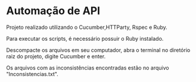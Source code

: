 # Automação de API

Projeto realizado utilizando o Cucumber,HTTParty, Rspec e Ruby.

Para executar os scripts, é necessário possuir o Ruby instalado.

Descompacte os arquivos em seu computador, abra o terminal no diretório raiz do projeto, digite Cucumber e enter.

Os arquivos com as inconsistências encontradas estão no arquivo "Inconsistencias.txt".


